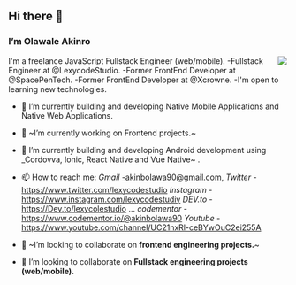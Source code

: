 ## Hi there 👋

### I’m Olawale Akinro

<img src="https://media.giphy.com/media/LMcB8XospGZO8UQq87/giphy.gif" align="right" />

I'm a freelance JavaScript Fullstack Engineer (web/mobile). 
      -Fullstack Engineer at @LexycodeStudio.
      -Former FrontEnd Developer at @SpacePenTech. 
      -Former FrontEnd Developer at @Xcrowne.
      -I'm open to learning new technologies.
  
- 🔭 I’m currently building and developing Native Mobile Applications and Native Web Applications.
- 🔭 ~I’m currently working on Frontend projects.~
- 🌱 I’m currently building and developing Android development using _Cordovva, Ionic, React Native and Vue Native~ .
- 📫 How to reach me: _Gmail_ -akinbolawa90@gmail.com, 
                      _Twitter_ -https://www.twitter.com/lexycodestudio 
                      _Instagram_ -https://www.instagram.com/lexycodestudiy 
                      _DEV.to_ -https://Dev.to/lexycolestudio ...
                      _codementor_ - https://www.codementor.io/@akinbolawa90
                      _Youtube_ - https://www.youtube.com/channel/UC21nxRl-ceBYwOuC2ei255A
                     
 - 👯 ~I’m looking to collaborate on **frontend engineering projects.**~
 -  👯 I’m looking to collaborate on **Fullstack engineering projects (web/mobile).**

<!--
**lexycole/lexycole** is a ✨ _special_ ✨ repository because its `README.md` (this file) appears on your GitHub profile.

Here are some ideas to get you started:

- 🔭 I’m currently working on ...
- 🌱 I’m currently learning ...
- 👯 I’m looking to collaborate on ...
- 🤔 I’m looking for help with ...
- 💬 Ask me about ...
- 📫 How to reach me: ...
- 😄 Pronouns: ...
- ⚡ Fun fact: ...
-->
